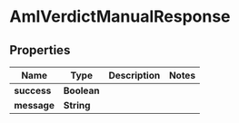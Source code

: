 

# AmlVerdictManualResponse


## Properties

| Name | Type | Description | Notes |
|------------ | ------------- | ------------- | -------------|
|**success** | **Boolean** |  |  |
|**message** | **String** |  |  |



